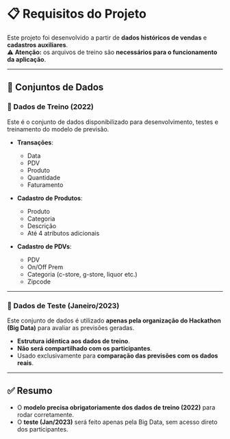 # 📋 Requisitos do Projeto

Este projeto foi desenvolvido a partir de **dados históricos de vendas** e **cadastros auxiliares**.  
⚠️ **Atenção:** os arquivos de treino são **necessários para o funcionamento da aplicação**.

---

## 📂 Conjuntos de Dados

### 🔹 Dados de Treino (2022)
Este é o conjunto de dados disponibilizado para desenvolvimento, testes e treinamento do modelo de previsão.

- **Transações**:  
  - Data  
  - PDV  
  - Produto  
  - Quantidade  
  - Faturamento  

- **Cadastro de Produtos**:  
  - Produto  
  - Categoria  
  - Descrição  
  - Até 4 atributos adicionais  

- **Cadastro de PDVs**:  
  - PDV  
  - On/Off Prem  
  - Categoria (c-store, g-store, liquor etc.)  
  - Zipcode  

---

### 🔹 Dados de Teste (Janeiro/2023)
Este conjunto de dados é utilizado **apenas pela organização do Hackathon (Big Data)** para avaliar as previsões geradas.  

- **Estrutura idêntica aos dados de treino**.  
- **Não será compartilhado com os participantes**.  
- Usado exclusivamente para **comparação das previsões com os dados reais**.

---

## ✅ Resumo
- O **modelo precisa obrigatoriamente dos dados de treino (2022)** para rodar corretamente.  
- O **teste (Jan/2023)** será feito apenas pela Big Data, sem acesso direto dos participantes.  

